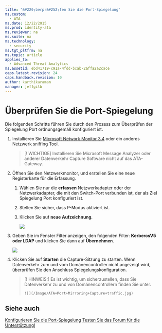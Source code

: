 ```yaml
---
title: "&#220;berpr&#252;fen Sie die Port-Spiegelung"
ms.custom: 
  - ATA
ms.date: 12/22/2015
ms.prod: identity-ata
ms.reviewer: na
ms.suite: na
ms.technology: 
  - security
ms.tgt_pltfrm: na
ms.topic: article
applies_to: 
  - Advanced Threat Analytics
ms.assetid: ebd41719-c91a-4fdd-bcab-2affa2a2cace
caps.latest.revision: 24
caps.handback.revision: 10
author: karthikaraman
manager: jeffgilb
---
```

# &#220;berpr&#252;fen Sie die Port-Spiegelung
Die folgenden Schritte führen Sie durch den Prozess zum Überprüfen der Spiegelung Port ordnungsgemäß konfiguriert ist.


1. Installieren Sie [Microsoft Network Monitor 3.4](http://www.microsoft.com/download/details.aspx?id=4865) oder ein anderes Netzwerk sniffing Tool.

    > [! WICHTIGE]
    > Installieren Sie Microsoft Message Analyzer oder anderer Datenverkehr Capture Software nicht auf das ATA-Gateway.

2. Öffnen Sie den Netzwerkmonitor, und erstellen Sie eine neue Registerkarte für die Erfassung.
    
    1. Wählen Sie nur die **erfassen** Netzwerkadapter oder der Netzwerkadapter, die mit den Switch-Port verbunden ist, der als Ziel Spiegelung Port konfiguriert ist.

    2. Stellen Sie sicher, dass P-Modus aktiviert ist.

    3. Klicken Sie auf **neue Aufzeichnung**.

        ![](/Image/ATA+Port+Mirroring+Capture.jpg)

3. Geben Sie im Fenster Filter anzeigen, den folgenden Filter: **KerberosV5 oder LDAP** und klicken Sie dann auf **Übernehmen**.

    ![](/Image/ATA+Port+Mirroring+filter+settings.jpg)

4. Klicken Sie auf **Starten** die Capture-Sitzung zu starten. Wenn Datenverkehr zum und vom Domänencontroller nicht angezeigt wird, überprüfen Sie den Anschluss Spiegelungskonfiguration.

    > [! HINWEIS:]
    > Es ist wichtig, um sicherzustellen, dass Sie Datenverkehr zu und von Domänencontrollern finden Sie unter.
    > 
    >     ![](/Image/ATA+Port+Mirroring+Capture+traffic.jpg)
    > 


## Siehe auch

[Konfigurieren Sie die Port-Spiegelung](/Topic/Configure+Port+Mirroring.md)
[Testen Sie das Forum für die Unterstützung!](https://social.technet.microsoft.com/Forums/security/en-US/home?forum=mata)





